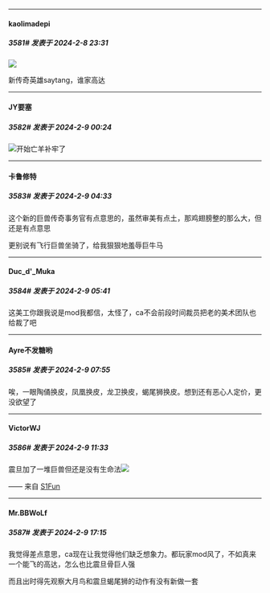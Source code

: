 
*****

####  kaolimadepi  
##### 3581#       发表于 2024-2-8 23:31

<img src="https://p.sda1.dev/15/61eb1a84372da5715026f59f248bf278/CMP_20240208233103089.jpg" referrerpolicy="no-referrer">

新传奇英雄saytang，谁家高达


*****

####  JY要塞  
##### 3582#       发表于 2024-2-9 00:24

<img src="https://static.saraba1st.com/image/smiley/face2017/067.png" referrerpolicy="no-referrer">开始亡羊补牢了


*****

####  卡鲁修特  
##### 3583#       发表于 2024-2-9 04:33

这个新的巨兽传奇事务官有点意思的，虽然审美有点土，那鸡翅膀整的那么大，但还是有点意思

更别说有飞行巨兽坐骑了，给我狠狠地羞辱巨牛马


*****

####  Duc_d'_Muka  
##### 3584#       发表于 2024-2-9 05:41

这美工你跟我说是mod我都信，太怪了，ca不会前段时间裁员把老的美术团队也给裁了吧


*****

####  Ayre不发糖哟  
##### 3585#       发表于 2024-2-9 07:55

唉，一眼陶俑换皮，凤凰换皮，龙卫换皮，蝎尾狮换皮。想到还有恶心人定价，更没欲望了


*****

####  VictorWJ  
##### 3586#       发表于 2024-2-9 11:33

震旦加了一堆巨兽但还是没有生命法<img src="https://static.saraba1st.com/image/smiley/face2017/254.png" referrerpolicy="no-referrer">

—— 来自 [S1Fun](https://s1fun.koalcat.com)


*****

####  Mr.BBWoLf  
##### 3587#       发表于 2024-2-9 17:15

我觉得差点意思，ca现在让我觉得他们缺乏想象力。都玩家mod风了，不如真来一个能飞的高达，怎么也比震旦骨巨人强

而且出时得先观察大月鸟和震旦蝎尾狮的动作有没有新做一套

